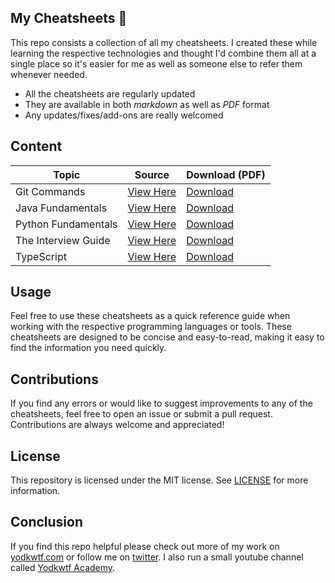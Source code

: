 ## My Cheatsheets 🚀

This repo consists a collection of all my cheatsheets. I created these while learning the respective technologies and thought I'd combine them all at a single place so it's easier for me as well as someone else to refer them whenever needed.

- All the cheatsheets are regularly updated
- They are available in both _markdown_ as well as _PDF_ format
- Any updates/fixes/add-ons are really welcomed

## Content

| Topic               | Source                                  | Download (PDF)                                                                                    |
| ------------------- | --------------------------------------- | ------------------------------------------------------------------------------------------------- |
| Git Commands        | [View Here](/git/readme.md)             | [Download](https://drive.google.com/file/d/1Hr2bzduRZXtDO5jiYDcBeyqIa8xgjefI/view?usp=share_link) |
| Java Fundamentals   | [View Here](/java/readme.md)            | [Download](https://drive.google.com/file/d/1FPYiX-m3Mq6FXva-M0LTAkjkb7biIoOc/view?usp=share_link) |
| Python Fundamentals | [View Here](/python/readme.md)          | [Download](https://drive.google.com/file/d/1KSPASGV9Nz1rZuVT4wXIfEcPkClNuu1s/view?usp=share_link) |
| The Interview Guide | [View Here](/interview-guide/readme.md) | [Download](https://drive.google.com/file/d/1W4CHYeXOr8FzA5vajqlxmiDf18lpIX1c/view?usp=share_link) |
| TypeScript          | [View Here](/typescript/readme.md)      | [Download](https://drive.google.com/file/d/1H-Sn67-XpCIWr-nGPQpk7lm0JAuXrRBB/view?usp=share_link) |

## Usage

Feel free to use these cheatsheets as a quick reference guide when working with the respective programming languages or tools. These cheatsheets are designed to be concise and easy-to-read, making it easy to find the information you need quickly.

## Contributions

If you find any errors or would like to suggest improvements to any of the cheatsheets, feel free to open an issue or submit a pull request. Contributions are always welcome and appreciated!

## License

This repository is licensed under the MIT license. See [LICENSE](/LICENSE) for more information.

## Conclusion

If you find this repo helpful please check out more of my work on [yodkwtf.com](https://yodkwtf.com) or follow me on [twitter](https://twitter.com/yodkwtf).
I also run a small youtube channel called [Yodkwtf Academy](https://youtube.com/yodkwtf).
